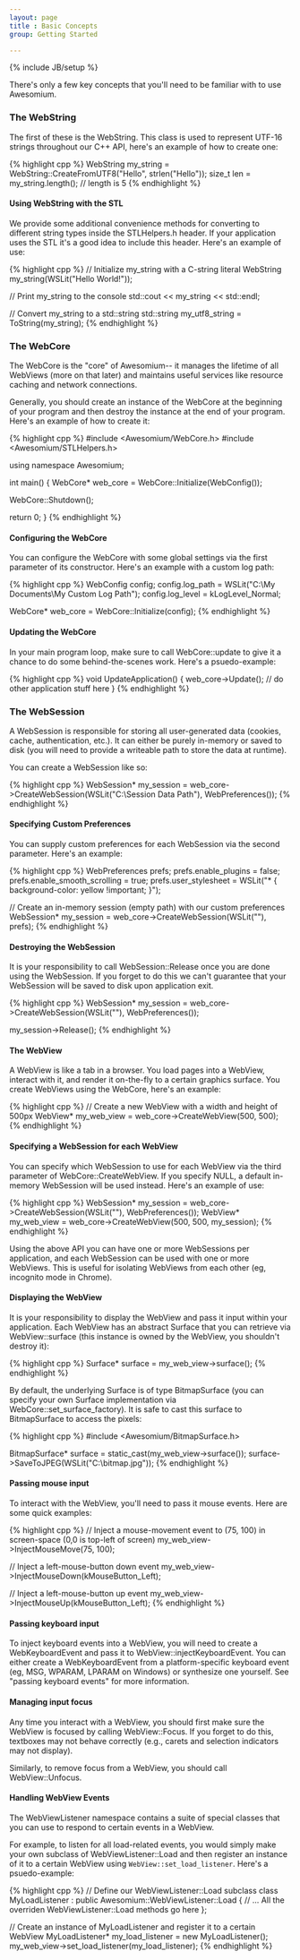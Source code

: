 ```yaml
---
layout: page
title : Basic Concepts
group: Getting Started

---
```

{% include JB/setup %}

There's only a few key concepts that you'll need to be familiar with to use Awesomium.

### The WebString

The first of these is the WebString. This class is used to represent UTF-16 strings throughout our C++ API, here's an example of how to create one:

{% highlight cpp %}
WebString my_string = WebString::CreateFromUTF8("Hello", strlen("Hello"));
size_t len = my_string.length(); // length is 5
{% endhighlight %}
 

#### Using WebString with the STL
We provide some additional convenience methods for converting to different string types inside the STLHelpers.h header. If your application uses the STL it's a good idea to include this header. Here's an example of use:

{% highlight cpp %}
// Initialize my_string with a C-string literal
WebString my_string(WSLit("Hello World!"));

// Print my_string to the console
std::cout << my_string << std::endl;

// Convert my_string to a std::string
std::string my_utf8_string = ToString(my_string);
{% endhighlight %}

### The WebCore
The WebCore is the "core" of Awesomium-- it manages the lifetime of all WebViews (more on that later) and maintains useful services like resource caching and network connections.

Generally, you should create an instance of the WebCore at the beginning of your program and then destroy the instance at the end of your program. Here's an example of how to create it:

{% highlight cpp %}
#include <Awesomium/WebCore.h>
#include <Awesomium/STLHelpers.h>

using namespace Awesomium;

int main() {
  WebCore* web_core = WebCore::Initialize(WebConfig());

  WebCore::Shutdown();

  return 0;
}
{% endhighlight %}

#### Configuring the WebCore
You can configure the WebCore with some global settings via the first parameter of its constructor. Here's an example with a custom log path:

{% highlight cpp %}
WebConfig config;
config.log_path = WSLit("C:\\My Documents\\My Custom Log Path");
config.log_level = kLogLevel_Normal;

WebCore* web_core = WebCore::Initialize(config);
{% endhighlight %}

#### Updating the WebCore
In your main program loop, make sure to call WebCore::update to give it a chance to do some behind-the-scenes work. Here's a psuedo-example:

{% highlight cpp %}
void UpdateApplication() {
  web_core->Update();
  // do other application stuff here
}
{% endhighlight %}

### The WebSession
A WebSession is responsible for storing all user-generated data (cookies, cache, authentication, etc.). It can either be purely in-memory or saved to disk (you will need to provide a writeable path to store the data at runtime).

You can create a WebSession like so:

{% highlight cpp %}
WebSession* my_session = web_core->CreateWebSession(WSLit("C:\\Session Data Path"), WebPreferences());
{% endhighlight %}

#### Specifying Custom Preferences
You can supply custom preferences for each WebSession via the second parameter. Here's an example:

{% highlight cpp %}
WebPreferences prefs;
prefs.enable_plugins = false;
prefs.enable_smooth_scrolling = true;
prefs.user_stylesheet = WSLit("* { background-color: yellow !important; }");

// Create an in-memory session (empty path) with our custom preferences
WebSession* my_session = web_core->CreateWebSession(WSLit(""), prefs);
{% endhighlight %}
 
#### Destroying the WebSession
It is your responsibility to call WebSession::Release once you are done using the WebSession. If you forget to do this we can't guarantee that your WebSession will be saved to disk upon application exit.

{% highlight cpp %}
WebSession* my_session = web_core->CreateWebSession(WSLit(""), WebPreferences());
  
my_session->Release();
{% endhighlight %}

#### The WebView
A WebView is like a tab in a browser. You load pages into a WebView, interact with it, and render it on-the-fly to a certain graphics surface. You create WebViews using the WebCore, here's an example:

{% highlight cpp %}
// Create a new WebView with a width and height of 500px
WebView* my_web_view = web_core->CreateWebView(500, 500);
{% endhighlight %}

#### Specifying a WebSession for each WebView
You can specify which WebSession to use for each WebView via the third parameter of WebCore::CreateWebView. If you specify NULL, a default in-memory WebSession will be used instead. Here's an example of use:

{% highlight cpp %}
WebSession* my_session = web_core->CreateWebSession(WSLit(""), WebPreferences());
WebView* my_web_view = web_core->CreateWebView(500, 500, my_session);
{% endhighlight %}

Using the above API you can have one or more WebSessions per application, and each WebSession can be used with one or more WebViews. This is useful for isolating WebViews from each other (eg, incognito mode in Chrome).
 
#### Displaying the WebView
It is your responsibility to display the WebView and pass it input within your application. Each WebView has an abstract Surface that you can retrieve via WebView::surface (this instance is owned by the WebView, you shouldn't destroy it):

{% highlight cpp %}
Surface* surface = my_web_view->surface();
{% endhighlight %}

By default, the underlying Surface is of type BitmapSurface (you can specify your own Surface implementation via WebCore::set_surface_factory). It is safe to cast this surface to BitmapSurface to access the pixels:

{% highlight cpp %}
#include <Awesomium/BitmapSurface.h>

BitmapSurface* surface = static_cast<BitmapSurface>(my_web_view->surface());
surface->SaveToJPEG(WSLit("C:\\bitmap.jpg"));
{% endhighlight %}

#### Passing mouse input
To interact with the WebView, you'll need to pass it mouse events. Here are some quick examples:

{% highlight cpp %}
// Inject a mouse-movement event to (75, 100) in screen-space (0,0 is top-left of screen)
my_web_view->InjectMouseMove(75, 100);

// Inject a left-mouse-button down event
my_web_view->InjectMouseDown(kMouseButton_Left);

// Inject a left-mouse-button up event
my_web_view->InjectMouseUp(kMouseButton_Left);
{% endhighlight %}

#### Passing keyboard input
To inject keyboard events into a WebView, you will need to create a WebKeyboardEvent and pass it to WebView::injectKeyboardEvent. You can either create a WebKeyboardEvent from a platform-specific keyboard event (eg, MSG, WPARAM, LPARAM on Windows) or synthesize one yourself. See "passing keyboard events" for more information.

#### Managing input focus
Any time you interact with a WebView, you should first make sure the WebView is focused by calling WebView::Focus. If you forget to do this, textboxes may not behave correctly (e.g., carets and selection indicators may not display).

Similarly, to remove focus from a WebView, you should call WebView::Unfocus.

#### Handling WebView Events
The WebViewListener namespace contains a suite of special classes that you can use to respond to certain events in a WebView.

For example, to listen for all load-related events, you would simply make your own subclass of WebViewListener::Load and then register an instance of it to a certain WebView using `WebView::set_load_listener`. Here's a psuedo-example:

{% highlight cpp %}
// Define our WebViewListener::Load subclass
class MyLoadListener : public Awesomium::WebViewListener::Load {
  // ... All the overriden WebViewListener::Load methods go here
};

// Create an instance of MyLoadListener and register it to a certain WebView
MyLoadListener* my_load_listener = new MyLoadListener();
my_web_view->set_load_listener(my_load_listener);
{% endhighlight %}